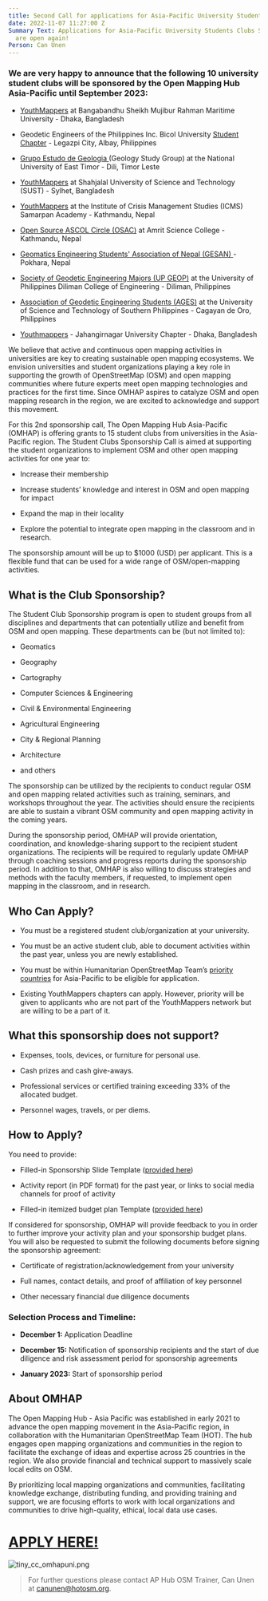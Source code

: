 ```yaml
---
title: Second Call for applications for Asia-Pacific University Students Clubs Sponsorship!
date: 2022-11-07 11:27:00 Z
Summary Text: Applications for Asia-Pacific University Students Clubs Sponsorship
  are open again!
Person: Can Unen
---
```


### We are very happy to announce that the following 10 university student clubs will be sponsored by the Open Mapping Hub Asia-Pacific until September 2023:

* [YouthMappers](https://www.facebook.com/YouthMapperatBSMRMU) at Bangabandhu Sheikh Mujibur Rahman Maritime University - Dhaka, Bangladesh

* Geodetic Engineers of the Philippines Inc. Bicol University [Student Chapter](https://www.facebook.com/gepbusc2022) - Legazpi City, Albay, Philippines

* [Grupo Estudo de Geologia ](https://www.facebook.com/grupoestudogeologia)(Geology Study Group) at the National University of East Timor - Dili, Timor Leste

* [YouthMappers](https://www.facebook.com/YouthMapperatSUST) at Shahjalal University of Science and Technology (SUST) - Sylhet, Bangladesh

* [YouthMappers](https://www.facebook.com/ICMSYOUTHMAPPERS) at the Institute of Crisis Management Studies (ICMS) Samarpan Academy - Kathmandu, Nepal

* [Open Source ASCOL Circle (OSAC)](https://twitter.com/osac_ascol) at Amrit Science College - Kathmandu, Nepal

* [Geomatics Engineering Students' Association of Nepal (GESAN) ](https://www.facebook.com/gesan2014)- Pokhara, Nepal

* [Society of Geodetic Engineering Majors (UP GEOP)](https://www.facebook.com/theupgeop) at the University of Philippines Diliman College of Engineering  - Diliman, Philippines

* [Association of Geodetic Engineering Students (AGES)](https://www.facebook.com/ustp.ages) at the University of Science and Technology of Southern Philippines - Cagayan de Oro, Philippines

* [Youthmappers](https://www.facebook.com/youthmappers.IRSJU/about) - Jahangirnagar University Chapter - Dhaka, Bangladesh

We believe that active and continuous open mapping activities in universities are key to creating sustainable open mapping ecosystems. We envision universities and student organizations playing a key role in supporting the growth of OpenStreetMap (OSM) and open mapping communities where future experts meet open mapping technologies and practices for the first time. Since OMHAP aspires to catalyze OSM and open mapping research in the region, we are excited to acknowledge and support this movement.

For this 2nd sponsorship call, The Open Mapping Hub Asia-Pacific (OMHAP) is offering grants to 15 student clubs from universities in the Asia-Pacific region. The Student Clubs Sponsorship Call is aimed at supporting the student organizations to implement OSM and other open mapping activities for one year to:

* Increase their membership

* Increase students’ knowledge and interest in OSM and open mapping for impact

* Expand the map in their locality

* Explore the potential to integrate open mapping in the classroom and in research.

The sponsorship amount will be up to $1000 (USD) per applicant. This is a flexible fund that can be used for a wide range of OSM/open-mapping activities.

## What is the Club Sponsorship?

The Student Club Sponsorship program is open to student groups from all disciplines and departments that can potentially utilize and benefit from OSM and open mapping. These departments can be (but not limited to):

* Geomatics

* Geography

* Cartography

* Computer Sciences & Engineering

* Civil & Environmental Engineering

* Agricultural Engineering

* City & Regional Planning

* Architecture

* and others

The sponsorship can be utilized by the recipients to conduct regular OSM and open mapping related activities such as training, seminars, and workshops throughout the year. The activities should ensure the recipients are able to sustain a vibrant OSM community and open mapping activity in the coming years.

During the sponsorship period, OMHAP will provide orientation, coordination, and knowledge-sharing support to the recipient student organizations. The recipients will be required to regularly update OMHAP through coaching sessions and progress reports during the sponsorship period. In addition to that, OMHAP is also willing to discuss strategies and methods with the faculty members, if requested, to implement open mapping in the classroom, and in research.

## Who Can Apply?

* You must be a registered student club/organization at your university.

* You must be an active student club, able to document activities within the past year, unless you are newly established.

* You must be within Humanitarian OpenStreetMap Team’s [priority countries](https://wiki.openstreetmap.org/wiki/Humanitarian_OSM_Team/Priority_countries) for Asia-Pacific to be eligible for application.

* Existing YouthMappers chapters can apply. However, priority will be given to applicants who are not part of the YouthMappers network but are willing to be a part of it.

## What this sponsorship does not support?

* Expenses, tools, devices, or furniture for personal use.

* Cash prizes and cash give-aways.

* Professional services or certified training exceeding 33% of the allocated budget.

* Personnel wages, travels, or per diems.

## How to Apply?

You need to provide:

* Filled-in Sponsorship Slide Template ([provided here](https://docs.google.com/presentation/d/1GfNjVYdpOgNSjIGIAqb2mS8p8eqDkxIYGqwR-9FY4qY/edit?usp=sharing))

* Activity report (in PDF format) for the past year, or links to social media channels for proof of activity

* Filled-in itemized budget plan Template ([provided here](https://docs.google.com/spreadsheets/d/1JAjI_xs9ItTEJfwTUuXb8HtIGYBKTwebRgacaq7GR3U/edit?usp=sharing))

If considered for sponsorship, OMHAP will provide feedback to you in order to further improve your activity plan and your sponsorship budget plans. You will also be requested to submit the following documents before signing the sponsorship agreement:

* Certificate of registration/acknowledgement from your university

* Full names, contact details, and proof of affiliation of key personnel

* Other necessary financial due diligence documents

### Selection Process and Timeline:

* **December 1:** Application Deadline

* **December 15:** Notification of sponsorship recipients and the start of due diligence and risk assessment period for sponsorship agreements

* **January 2023:** Start of sponsorship period

## About OMHAP

The Open Mapping Hub - Asia Pacific was established in early 2021 to advance the open mapping movement in the Asia-Pacific region, in collaboration with the Humanitarian OpenStreetMap Team (HOT). The hub engages open mapping organizations and communities in the region to facilitate the exchange of ideas and expertise across 25 countries in the region. We also provide financial and technical support to massively scale local edits on OSM.

By prioritizing local mapping organizations and communities, facilitating knowledge exchange, distributing funding, and providing training and support, we are focusing efforts to work with local organizations and communities to drive high-quality, ethical, local data use cases.

# [APPLY HERE!](http://tiny.cc/omhapuni)

![tiny_cc_omhapuni.png](/uploads/tiny_cc_omhapuni.png)

> For further questions please contact AP Hub OSM Trainer, Can Unen at [canunen@hotosm.org](canunen@hotosm.org).